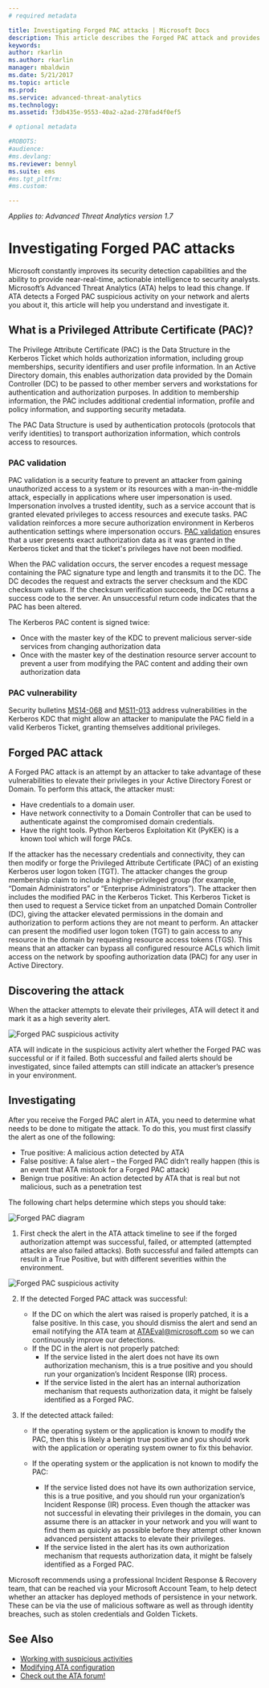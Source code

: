 ```yaml
---
# required metadata

title: Investigating Forged PAC attacks | Microsoft Docs
description: This article describes the Forged PAC attack and provides investigation instructions when this threat is detected on your network.
keywords:
author: rkarlin
ms.author: rkarlin
manager: mbaldwin
ms.date: 5/21/2017
ms.topic: article
ms.prod:
ms.service: advanced-threat-analytics
ms.technology:
ms.assetid: f3db435e-9553-40a2-a2ad-278fad4f0ef5

# optional metadata

#ROBOTS:
#audience:
#ms.devlang:
ms.reviewer: bennyl
ms.suite: ems
#ms.tgt_pltfrm:
#ms.custom:

---
```


*Applies to: Advanced Threat Analytics version 1.7*

# Investigating Forged PAC attacks

Microsoft constantly improves its security detection capabilities and the ability to provide near-real-time, actionable intelligence to security analysts. Microsoft’s Advanced Threat Analytics (ATA) helps to lead this change. 
If ATA detects a Forged PAC suspicious activity on your network and alerts you about it, this article will help you understand and investigate it.

## What is a Privileged Attribute Certificate (PAC)?

The Privilege Attribute Certificate (PAC) is the Data Structure in the Kerberos Ticket which holds authorization information, including group memberships, security identifiers and user profile information. In an Active Directory domain, this enables authorization data provided by the Domain Controller (DC) to be passed to other member servers and workstations for authentication and authorization purposes. In addition to membership information, the PAC includes additional credential information, profile and policy information, and supporting security metadata. 

The PAC Data Structure is used by authentication protocols (protocols that verify identities) to transport authorization information, which controls access to resources.

### PAC validation

PAC validation is a security feature to prevent an attacker from gaining unauthorized access to a system or its resources with a man-in-the-middle attack, especially in applications where user impersonation is used. Impersonation involves a trusted identity, such as a service account that is granted elevated privileges to access resources and execute tasks. PAC validation reinforces a more secure authorization environment in Kerberos authentication settings where impersonation occurs. [PAC validation](https://blogs.msdn.microsoft.com/openspecification/2009/04/24/understanding-microsoft-kerberos-pac-validation/) ensures that a user presents exact authorization data as it was granted in the Kerberos ticket and that the ticket's privileges have not been modified.

When the PAC validation occurs, the server encodes a request message containing the PAC signature type and length and transmits it to the DC. The DC decodes the request and extracts the server checksum and the KDC checksum values. If the checksum verification succeeds, the DC returns a success code to the server. An unsuccessful return code indicates that the PAC has been altered. 

The Kerberos PAC content is signed twice: 
- Once with the master key of the KDC to prevent malicious server-side services from changing authorization data
- Once with the master key of the destination resource server account to prevent a user from modifying the PAC content and adding their own authorization data

### PAC vulnerability
Security bulletins [MS14-068](https://technet.microsoft.com/library/security/MS14-068.aspx) and [MS11-013](https://technet.microsoft.com/library/security/ms11-013.aspx) address vulnerabilities in the Kerberos KDC that might allow an attacker to manipulate the PAC field in a valid Kerberos Ticket, granting themselves additional privileges.

## Forged PAC attack

A Forged PAC attack is an attempt by an attacker to take advantage of these vulnerabilities to elevate their privileges in your Active Directory Forest or Domain. To perform this attack, the attacker must:
-	Have credentials to a domain user.
-	Have network connectivity to a Domain Controller that can be used to authenticate against the compromised domain credentials.
-	Have the right tools. Python Kerberos Exploitation Kit (PyKEK) is a known tool which will forge PACs.

If the attacker has the necessary credentials and connectivity, they can then modify or forge the Privileged Attribute Certificate (PAC) of an existing Kerberos user logon token (TGT). The attacker changes the group membership claim to include a higher-privileged group (for example, “Domain Administrators” or “Enterprise Administrators”). The attacker then includes the modified PAC in the Kerberos Ticket. This Kerberos Ticket is then used to request a Service ticket from an unpatched Domain Controller (DC), giving the attacker elevated permissions in the domain and authorization to perform actions they are not meant to perform. 
An attacker can present the modified user logon token (TGT) to gain access to any resource in the domain by requesting resource access tokens (TGS). This means that an attacker can bypass all configured resource ACLs which limit access on the network by spoofing authorization data (PAC) for any user in Active Directory.

## Discovering the attack
When the attacker attempts to elevate their privileges, ATA will detect it and mark it as a high severity alert.

![Forged PAC suspicious activity](./media/forged-pac.png)

ATA will indicate in the suspicious activity alert whether the Forged PAC was successful or if it failed. Both successful and failed alerts should be investigated, since failed attempts can still indicate an attacker’s presence in your environment.

## Investigating
After you receive the Forged PAC alert in ATA, you need to determine what needs to be done to mitigate the attack. To do this, you must first classify the alert as one of the following: 
-	True positive: A malicious action detected by ATA
-	False positive: A false alert – the Forged PAC didn’t really happen (this is an event that ATA mistook for a Forged PAC attack)
-	Benign true positive: An action detected by ATA that is real but not malicious, such as a penetration test

The following chart helps determine which steps you should take:

![Forged PAC diagram](./media/forged-pac-diagram.png)

1. First check the alert in the ATA attack timeline to see if the forged authorization attempt was successful, failed, or attempted (attempted attacks are also failed attacks). Both successful and failed attempts can result in a True Positive, but with different severities within the environment.
 
 ![Forged PAC suspicious activity](./media/forged-pac-sa.png)


2.	If the detected Forged PAC attack was successful:
    -	If the DC on which the alert was raised is properly patched, it is a false positive. In this case, you should dismiss the alert and send an email notifying the ATA team at ATAEval@microsoft.com so we can continuously improve our detections. 
    -	If the DC in the alert is not properly patched:
        -	If the service listed in the alert does not have its own authorization mechanism, this is a true positive and you should run your organization’s Incident Response (IR) process. 
        -	If the service listed in the alert has an internal authorization mechanism that requests authorization data, it might be falsely identified as a Forged PAC. 

3.	If the detected attack failed:
    -	If the operating system or the application is known to modify the PAC, then this is likely a benign true positive and you should work with the application or operating system owner to fix this behavior.

    -	If the operating system or the application is not known to modify the PAC: 

        -	If the service listed does not have its own authorization service, this is a true positive, and you should run your organization’s Incident Response (IR) process. Even though the attacker was not successful in elevating their privileges in the domain, you can assume there is an attacker in your network and you will want to find them as quickly as possible before they attempt other known advanced persistent attacks to elevate their privileges. 
        -	If the service listed in the alert has its own authorization mechanism that requests authorization data, it might be falsely identified as a Forged PAC.


Microsoft recommends using a professional Incident Response & Recovery team, that can be reached via your Microsoft Account Team, to help detect whether an attacker has deployed methods of persistence in your network. These can be via the use of malicious software as well as through identity breaches, such as stolen credentials and Golden Tickets.


## See Also
- [Working with suspicious activities](working-with-suspicious-activities.md)
- [Modifying ATA configuration](modifying-ata-configuration.md)
- [Check out the ATA forum!](https://social.technet.microsoft.com/Forums/security/home?forum=mata)
